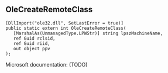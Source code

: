 ## OleCreateRemoteClass

```
[DllImport("ole32.dll", SetLastError = true)]
public static extern int OleCreateRemoteClass(
   [MarshalAs(UnmanagedType.LPWStr)] string lpszMachineName,
   ref Guid rclsid,
   ref Guid riid,
   out object ppv
);
```

Microsoft documentation: (TODO)
